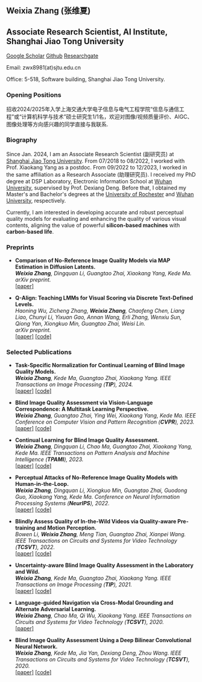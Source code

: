 ## Weixia Zhang (张维夏)

## Associate Research Scientist, AI Institute, Shanghai Jiao Tong University

[Google Scholar](https://scholar.google.com/citations?user=KK2nLnQAAAAJ&hl=zh-CN) [Github](https://github.com/zwx8981) [Researchgate](https://www.researchgate.net/profile/Weixia-Zhang-2)

Email: zwx8981(at)sjtu.edu.cn

Office: 5-518, Software building, Shanghai Jiao Tong University.

### Opening Positions
招收2024/2025年入学上海交通大学电子信息与电气工程学院“信息与通信工程”或“计算机科学与技术”硕士研究生1/1名，欢迎对图像/视频质量评价、AIGC、图像处理等方向感兴趣的同学直接与我联系.

### Biography

Since Jan. 2024, I am an Associate Research Scientist (副研究员) at [Shanghai Jiao Tong University](http://www.sjtu.edu.cn). From 07/2018 to 08/2022, I worked with Prof. Xiaokang Yang as a postdoc.  From 09/2022 to 12/2023, I worked in the same affiliation as a Research Associate (助理研究员). I received my PhD degree at DSP Laboratory, Electronic Information School at [Wuhan University](https://www.whu.edu.cn/), supervised by Prof. Dexiang Deng. Before that, I obtained my Master's and Bachelor's degrees at the [University of Rochester](https://www.rochester.edu/) and [Wuhan University](https://www.whu.edu.cn/), respectively. 

Currently, I am interested in developing accurate and robust perceptual quality models for evaluating and enhancing the quality of various visual contents, aligning the value of powerful **silicon-based machines** with **carbon-based life**. 

### Preprints

* **Comparison of No-Reference Image Quality Models via MAP Estimation in Diffusion Latents.**  
***Weixia Zhang**, Dingquan Li, Guangtao Zhai, Xiaokang Yang, Kede Ma.  
arXiv preprint.*  
[[paper]](https://arxiv.org/pdf/2403.06406.pdf)

* **Q-Align: Teaching LMMs for Visual Scoring via Discrete Text-Defined Levels.**  
*Haoning Wu, Zicheng Zhang, **Weixia Zhang**, Chaofeng Chen, Liang Liao, Chunyi Li, Yixuan Gao, Annan Wang, Erli Zhang, Wenxiu Sun, Qiong Yan, Xiongkuo Min, Guangtao Zhai, Weisi Lin.  
arXiv preprint.*  
[[paper]](https://arxiv.org/pdf/2312.17090.pdf) [[code]](https://github.com/Q-Future/Q-Align)

### Selected Publications

* **Task-Specific Normalization for Continual Learning of Blind Image Quality Models.**  
***Weixia Zhang**, Kede Ma, Guangtao Zhai, Xiaokang Yang. 
IEEE Transactions on Image Processing (**TIP**), 2024.*  
[[paper]](https://arxiv.org/pdf/2107.13429.pdf) [[code]](https://github.com/zwx8981/TSN-IQA)

* **Blind Image Quality Assessment via Vision-Language Correspondence: A Multitask Learning Perspective.**  
***Weixia Zhang**, Guangtao Zhai, Ying Wei, Xiaokang Yang, Kede Ma. 
IEEE Conference on Computer Vision and Pattern Recognition (**CVPR**), 2023.*  
[[paper]](https://arxiv.org/pdf/2303.14968.pdf) [[code]](https://github.com/zwx8981/LIQE)

* **Continual Learning for Blind Image Quality Assessment.**  
***Weixia Zhang**, Dingquan Li, Chao Ma, Guangtao Zhai, Xiaokang Yang, Kede Ma. 
IEEE Transactions on Pattern Analysis and Machine Intelligence  (**TPAMI**), 2023.*  
[[paper]](https://arxiv.org/pdf/2102.09717.pdf) [[code]](https://github.com/zwx8981/BIQA_CL)

* **Perceptual Attacks of No-Reference Image Quality Models with Human-in-the-Loop.**  
***Weixia Zhang**, Dingquan Li, Xiongkuo Min, Guangtao Zhai, Guodong Guo, Xiaokang Yang, Kede Ma. 
Conference on Neural Information Processing Systems (**NeurIPS**), 2022.*  
[[paper]](https://arxiv.org/pdf/2210.00933.pdf) [[code]](https://github.com/zwx8981/PerceptualAttack_BIQA)

* **Blindly Assess Quality of In-the-Wild Videos via Quality-aware Pre-training and Motion Perception.**  
*Bowen Li, **Weixia Zhang**, Meng Tian, Guangtao Zhai, Xianpei Wang. 
IEEE Transactions on Circuits and Systems for Video Technology  (**TCSVT**), 2022.*  
[[paper]](https://arxiv.org/pdf/2108.08505.pdf) [[code]](https://github.com/zwx8981/TCSVT-2022-BVQA)

* **Uncertainty-aware Blind Image Quality Assessment in the Laboratory and Wild.**  
***Weixia Zhang**, Kede Ma, Guangtao Zhai, Xiaokang Yang. 
IEEE Transactions on Image Processing (**TIP**), 2021.*  
[[paper]](https://arxiv.org/pdf/2005.13983.pdf) [[code]](https://github.com/zwx8981/UNIQUE)

* **Language-guided Navigation via Cross-Modal Grounding and Alternate Adversarial Learning.**  
***Weixia Zhang**, Chao Ma, Qi Wu, Xiaokang Yang. 
IEEE Transactions on Circuits and Systems for Video Technology  (**TCSVT**), 2020.*  
[[paper]](https://arxiv.org/pdf/2011.10972.pdf)

* **Blind Image Quality Assessment Using a Deep Bilinear Convolutional Neural Network.**  
***Weixia Zhang**, Kede Ma, Jia Yan, Dexiang Deng, Zhou Wang. 
IEEE Transactions on Circuits and Systems for Video Technology  (**TCSVT**), 2020.*  
[[paper]](https://arxiv.org/pdf/1907.02665.pdf) [[code]](https://github.com/zwx8981/DBCNN-PyTorch)

